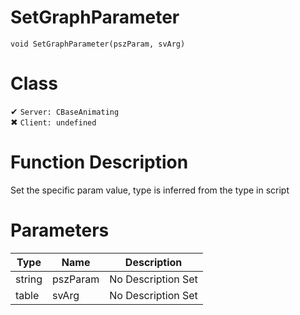 # SetGraphParameter
```
void SetGraphParameter(pszParam, svArg)
```
# Class
✔ `Server: CBaseAnimating`  
✖ `Client: undefined`  

# Function Description
Set the specific param value, type is inferred from the type in script
# Parameters
Type|Name|Description
--|--|--
string|pszParam|No Description Set
table|svArg|No Description Set
